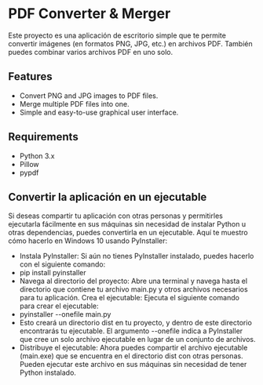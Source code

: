 # PDF Converter & Merger

Este proyecto es una aplicación de escritorio simple que te permite convertir imágenes (en formatos PNG, JPG, etc.) en archivos PDF. También puedes combinar varios archivos PDF en uno solo.

## Features

- Convert PNG and JPG images to PDF files.
- Merge multiple PDF files into one.
- Simple and easy-to-use graphical user interface.

## Requirements

- Python 3.x
- Pillow
- pypdf

## Convertir la aplicación en un ejecutable
Si deseas compartir tu aplicación con otras personas y permitirles ejecutarla fácilmente en sus máquinas sin necesidad de instalar Python u otras dependencias, puedes convertirla en un ejecutable. Aquí te muestro cómo hacerlo en Windows 10 usando PyInstaller:

- Instala PyInstaller: Si aún no tienes PyInstaller instalado, puedes hacerlo con el siguiente comando:
- pip install pyinstaller
- Navega al directorio del proyecto: Abre una terminal y navega hasta el directorio que contiene tu archivo main.py y otros archivos necesarios para tu aplicación.
Crea el ejecutable: Ejecuta el siguiente comando para crear el ejecutable:
- pyinstaller --onefile main.py
- Esto creará un directorio dist en tu proyecto, y dentro de este directorio encontrarás tu ejecutable. El argumento --onefile indica a PyInstaller que cree un solo archivo ejecutable en lugar de un conjunto de archivos.
- Distribuye el ejecutable: Ahora puedes compartir el archivo ejecutable (main.exe) que se encuentra en el directorio dist con otras personas. Pueden ejecutar este archivo en sus máquinas sin necesidad de tener Python instalado.
